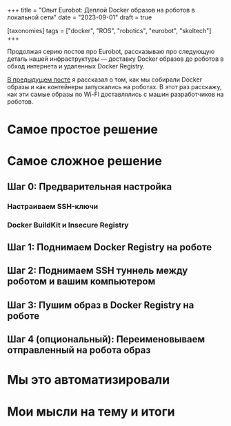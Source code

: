 +++
title = "Опыт Eurobot: Деплой Docker образов на роботов в локальной сети"
date = "2023-09-01"
draft = true

[taxonomies]
tags = ["docker", "ROS", "robotics", "eurobot", "skoltech"]
+++

Продолжая серию постов про Eurobot, рассказываю про следующую деталь нашей инфраструктуры — доставку Docker образов до роботов в обход интернета и удаленных Docker Registry.

[В предыдущем посте](/posts/eurobot-experience-docker-with-ros/) я рассказал о том, как мы собирали Docker образы и как контейнеры запускались на роботах. В этот раз расскажу, как эти самые образы по Wi-Fi доставлялись с машин разработчиков на роботов.

# Самое простое решение
<!-- Тут рассказать про первое решение до которого я додумался, экспорт docker образа в tar архив и его отправка -->

# Самое сложное решение
<!-- Тут рассказать сразу про суть текущего решения -->

## Шаг 0: Предварительная настройка
### Настраиваем SSH-ключи
<!-- Про SSH ключи и почему они нужны -->

### Docker BuildKit и Insecure Registry
<!-- Про то как настроить BuildKit и разрешить пушить в localhost:5000 -->

## Шаг 1: Поднимаем Docker Registry на роботе
<!-- Объяснить, почему insecure registry на самом деле secure благодаря SSH -->

## Шаг 2: Поднимаем SSH туннель между роботом и вашим компьютером

## Шаг 3: Пушим образ в Docker Registry на роботе

## Шаг 4 (опциональный): Переименовываем отправленный на робота образ
<!-- Объяснить, зачем это может быть нужно -->

# Мы это автоматизировали

# Мои мысли на тему и итоги
